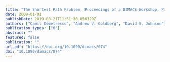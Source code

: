 ```yaml
---
title: "The Shortest Path Problem, Proceedings of a DIMACS Workshop, Piscataway, New Jersey, USA, November 13-14, 2006"
date: 2009-01-01
publishDate: 2019-08-21T11:51:30.856329Z
authors: ["Camil Demetrescu", "Andrew V. Goldberg", "David S. Johnson"]
publication_types: ["0"]
abstract: ""
featured: false
publication: ""
url_pdf: "https://doi.org/10.1090/dimacs/074"
doi: "10.1090/dimacs/074"
---
```



